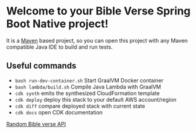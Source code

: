 # Welcome to your Bible Verse Spring Boot Native project!

It is a [Maven](https://maven.apache.org/) based project, so you can open this project with any Maven compatible Java IDE to build and run tests.

## Useful commands

 * `bash run-dev-container.sh`     Start GraalVM Docker container
 * `bash lambda/build.sh`          Compile Java Lambda with GraalVM
 * `cdk synth`       emits the synthesized CloudFormation template
 * `cdk deploy`      deploy this stack to your default AWS account/region
 * `cdk diff`        compare deployed stack with current state
 * `cdk docs`        open CDK documentation

[Random Bible verse API](https://bibleverse.thonbecker.com/random)
